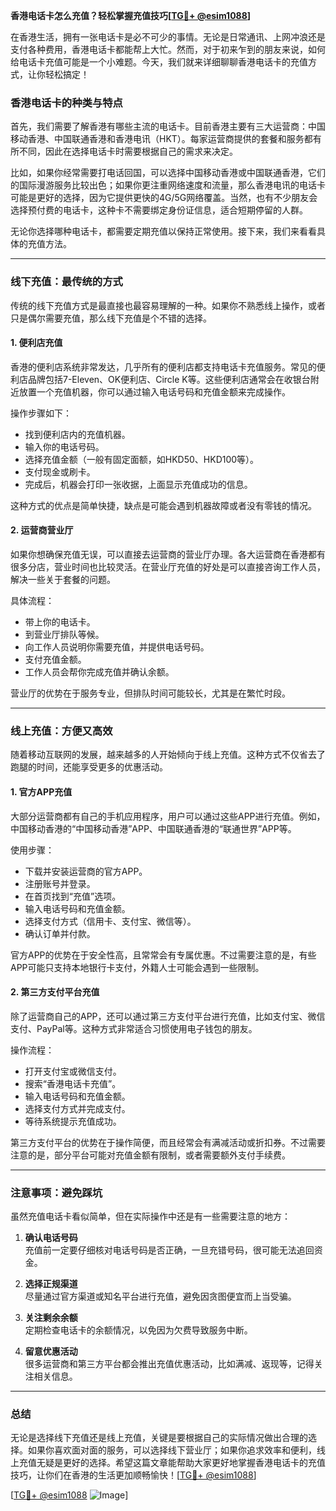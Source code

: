 **香港电话卡怎么充值？轻松掌握充值技巧[[TG💪+ @esim1088](https://t.me/s/esim1088)]**

在香港生活，拥有一张电话卡是必不可少的事情。无论是日常通讯、上网冲浪还是支付各种费用，香港电话卡都能帮上大忙。然而，对于初来乍到的朋友来说，如何给电话卡充值可能是一个小难题。今天，我们就来详细聊聊香港电话卡的充值方式，让你轻松搞定！

### 香港电话卡的种类与特点

首先，我们需要了解香港有哪些主流的电话卡。目前香港主要有三大运营商：中国移动香港、中国联通香港和香港电讯（HKT）。每家运营商提供的套餐和服务都有所不同，因此在选择电话卡时需要根据自己的需求来决定。

比如，如果你经常需要打电话回国，可以选择中国移动香港或中国联通香港，它们的国际漫游服务比较出色；如果你更注重网络速度和流量，那么香港电讯的电话卡可能是更好的选择，因为它提供更快的4G/5G网络覆盖。当然，也有不少朋友会选择预付费的电话卡，这种卡不需要绑定身份证信息，适合短期停留的人群。

无论你选择哪种电话卡，都需要定期充值以保持正常使用。接下来，我们来看看具体的充值方法。

---

### 线下充值：最传统的方式

传统的线下充值方式是最直接也最容易理解的一种。如果你不熟悉线上操作，或者只是偶尔需要充值，那么线下充值是个不错的选择。

#### 1. **便利店充值**
香港的便利店系统非常发达，几乎所有的便利店都支持电话卡充值服务。常见的便利店品牌包括7-Eleven、OK便利店、Circle K等。这些便利店通常会在收银台附近放置一个充值机器，你可以通过输入电话号码和充值金额来完成操作。

操作步骤如下：
- 找到便利店内的充值机器。
- 输入你的电话号码。
- 选择充值金额（一般有固定面额，如HKD50、HKD100等）。
- 支付现金或刷卡。
- 完成后，机器会打印一张收据，上面显示充值成功的信息。

这种方式的优点是简单快捷，缺点是可能会遇到机器故障或者没有零钱的情况。

#### 2. **运营商营业厅**
如果你想确保充值无误，可以直接去运营商的营业厅办理。各大运营商在香港都有很多分店，营业时间也比较灵活。在营业厅充值的好处是可以直接咨询工作人员，解决一些关于套餐的问题。

具体流程：
- 带上你的电话卡。
- 到营业厅排队等候。
- 向工作人员说明你需要充值，并提供电话号码。
- 支付充值金额。
- 工作人员会帮你完成充值并确认余额。

营业厅的优势在于服务专业，但排队时间可能较长，尤其是在繁忙时段。

---

### 线上充值：方便又高效

随着移动互联网的发展，越来越多的人开始倾向于线上充值。这种方式不仅省去了跑腿的时间，还能享受更多的优惠活动。

#### 1. **官方APP充值**
大部分运营商都有自己的手机应用程序，用户可以通过这些APP进行充值。例如，中国移动香港的“中国移动香港”APP、中国联通香港的“联通世界”APP等。

使用步骤：
- 下载并安装运营商的官方APP。
- 注册账号并登录。
- 在首页找到“充值”选项。
- 输入电话号码和充值金额。
- 选择支付方式（信用卡、支付宝、微信等）。
- 确认订单并付款。

官方APP的优势在于安全性高，且常常会有专属优惠。不过需要注意的是，有些APP可能只支持本地银行卡支付，外籍人士可能会遇到一些限制。

#### 2. **第三方支付平台充值**
除了运营商自己的APP，还可以通过第三方支付平台进行充值，比如支付宝、微信支付、PayPal等。这种方式非常适合习惯使用电子钱包的朋友。

操作流程：
- 打开支付宝或微信支付。
- 搜索“香港电话卡充值”。
- 输入电话号码和充值金额。
- 选择支付方式并完成支付。
- 等待系统提示充值成功。

第三方支付平台的优势在于操作简便，而且经常会有满减活动或折扣券。不过需要注意的是，部分平台可能对充值金额有限制，或者需要额外支付手续费。

---

### 注意事项：避免踩坑

虽然充值电话卡看似简单，但在实际操作中还是有一些需要注意的地方：

1. **确认电话号码**  
   充值前一定要仔细核对电话号码是否正确，一旦充错号码，很可能无法追回资金。

2. **选择正规渠道**  
   尽量通过官方渠道或知名平台进行充值，避免因贪图便宜而上当受骗。

3. **关注剩余余额**  
   定期检查电话卡的余额情况，以免因为欠费导致服务中断。

4. **留意优惠活动**  
   很多运营商和第三方平台都会推出充值优惠活动，比如满减、返现等，记得关注相关信息。

---

### 总结

无论是选择线下充值还是线上充值，关键是要根据自己的实际情况做出合理的选择。如果你喜欢面对面的服务，可以选择线下营业厅；如果你追求效率和便利，线上充值无疑是更好的选择。希望这篇文章能帮助大家更好地掌握香港电话卡的充值技巧，让你们在香港的生活更加顺畅愉快！[[TG💪+ @esim1088](https://t.me/s/esim1088)]

[[TG💪+ @esim1088](https://t.me/s/esim1088) ![Image](https://i.postimg.cc/4NQfJmqS/Snipaste-2025-05-13-00-14-12.png)]